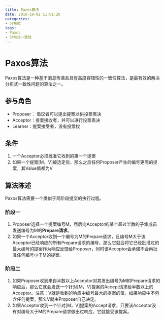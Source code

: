 ```yaml
---
title: Paxos算法
date: 2018-10-02 11:01:28
categories:
- 分布式
tags:
- Paxos
- 分布式一致性
---
```


# Paxos算法

Paxos算法是一种基于消息传递且具有高度容错性的一致性算法，是最有效的解决分布式一致性问题的算法之一。

## 参与角色

- Proposer： 倡议者可以提出提案以供投票表决
- Acceptor：提案接收者，并可以进行投票表决
- Learner：提案接受者，没有投票权

## 条件

1. 一个Acceptor必须批准它收到的第一个提案
2. 如果一个提案[M，V]被选定后，那么之后任何Proposer产生的编号更高的提案，其Value值都为V

## 算法陈述

Paxos算法需要一个类似于两阶段提交的执行过程。

### 阶段一

1. Proposer选择一个提案编号M，然后向Acceptor的某个超过半数的子集成员发送编号为M的**Prepare请求**。
2. 如果一个Acceptor收到一个编号为M的Prepare请求，且编号M大于该Acceptor已经响应的所有Prepare请求的编号，那么它就会将它已经批准过的最大编号的提案作为响应反馈给Proposer，同时该Acceptor会承诺不会再批准任何编号小于M的提案。

### 阶段二

1. 如果Proposer收到来自半数以上Acceptor对其发出编号为M的Prepare请求的响应后，那么它就会发送一个针对[M，V]提案的Accept请求给半数以上的Acceptor。注意：V就是收到的响应中编号最大的提案的值，如果响应中不包含任何提案，那么V就由Proposer自己决定。
2. 如果Acceptor收到一个针对[M，V]提案的Accept请求，只要该Acceptor没有对编号大于M的Prepare请求做出过响应，它就接受该提案。